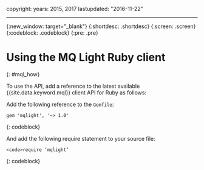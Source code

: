 copyright:
  years: 2015, 2017
lastupdated: "2016-11-22"

---

{:new_window: target="_blank"}
{:shortdesc: .shortdesc}
{:screen: .screen}
{:codeblock: .codeblock}
{:pre: .pre}

# Using the MQ Light Ruby client
{: #mql_how}


To use the API, add a reference to the latest available {{site.data.keyword.mql}} client API for Ruby as follows:

Add the following reference to the ```Gemfile```:

```gem 'mqlight', '~> 1.0'```

{: codeblock}

And add the following require statement to your source
file:

```<code>require ‘mqlight’```

{: codeblock}

<!-- Comment from Andrew
Instructions for getting started, with links for more info
Simple send source and receive source in-line

-->


